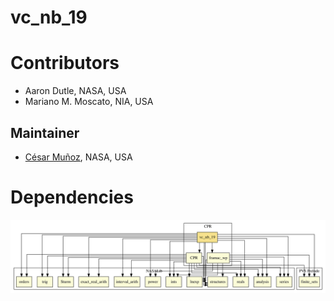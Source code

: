 # vc_nb_19

# Contributors
* Aaron Dutle, NASA, USA
* Mariano M. Moscato, NIA, USA

## Maintainer
* [César Muñoz](http://shemesh.larc.nasa.gov/people/cam), NASA, USA

# Dependencies

![dependency graph](./vc_nb_19.svg "Dependency Graph")
